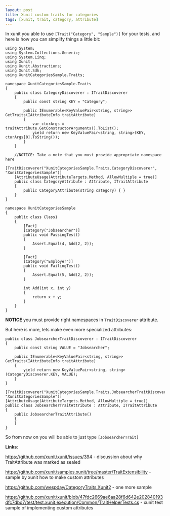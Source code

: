 ```yaml
---
layout: post
title: Xunit custom traits for categories
tags: [xunit, trait, category, attribute]
---
```


In xunit you able to use `[Trait("Category", "Sample")]` for your tests, and here is how you can simplify things a little bit:

	using System;
	using System.Collections.Generic;
	using System.Linq;
	using Xunit;
	using Xunit.Abstractions;
	using Xunit.Sdk;
	using XunitCategoriesSample.Traits;

	namespace XunitCategoriesSample.Traits
	{
	    public class CategoryDiscoverer : ITraitDiscoverer
	    {
	        public const string KEY = "Category";

	        public IEnumerable<KeyValuePair<string, string>> GetTraits(IAttributeInfo traitAttribute)
	        {
	            var ctorArgs = traitAttribute.GetConstructorArguments().ToList();
	            yield return new KeyValuePair<string, string>(KEY, ctorArgs[0].ToString());
	        }
	    }

	    //NOTICE: Take a note that you must provide appropriate namespace here
	    [TraitDiscoverer("XunitCategoriesSample.Traits.CategoryDiscoverer", "XunitCategoriesSample")]
	    [AttributeUsage(AttributeTargets.Method, AllowMultiple = true)]
	    public class CategoryAttribute : Attribute, ITraitAttribute
	    {
	        public CategoryAttribute(string category) { }
	    }
	}

	namespace XunitCategoriesSample
	{
	    public class Class1
	    {
	        [Fact]
	        [Category("Jobsearcher")]
	        public void PassingTest()
	        {
	            Assert.Equal(4, Add(2, 2));
	        }

	        [Fact]
	        [Category("Employer")]
	        public void FailingTest()
	        {
	            Assert.Equal(5, Add(2, 2));
	        }

	        int Add(int x, int y)
	        {
	            return x + y;
	        }
	    }
	}


**NOTICE** you must provide right namespaces in `TraitDiscoverer` attribute.

But here is more, lets make even more specialized attributes:

	public class JobsearcherTraitDiscoverer : ITraitDiscoverer
	{
	    public const string VALUE = "Jobsearcher";

	    public IEnumerable<KeyValuePair<string, string>> GetTraits(IAttributeInfo traitAttribute)
	    {
	        yield return new KeyValuePair<string, string>(CategoryDiscoverer.KEY, VALUE);
	    }
	}

	[TraitDiscoverer("XunitCategoriesSample.Traits.JobsearcherTraitDiscoverer", "XunitCategoriesSample")]
	[AttributeUsage(AttributeTargets.Method, AllowMultiple = true)]
	public class JobsearcherTraitAttribute : Attribute, ITraitAttribute
	{
	    public JobsearcherTraitAttribute()
	    {
	    }
	}


So from now on you will be able to just type `[JobsearcherTrait]`

**Links**:


https://github.com/xunit/xunit/issues/394 - discussion about why TraitAttribute was marked as sealed

https://github.com/xunit/samples.xunit/tree/master/TraitExtensibility - sample by xunit how to make custom attributes

https://github.com/wespday/CategoryTraits.Xunit2 - one more sample

https://github.com/xunit/xunit/blob/47fdc2669ae6aa28f6d642e202840193dfc7dbd7/test/test.xunit.execution/Common/TraitHelperTests.cs - xunit test sample of implementing custom attributes

